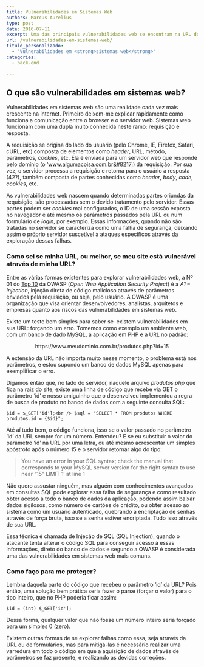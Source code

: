 ```yaml
---
title: Vulnerabilidades em Sistemas Web
authors: Marcus Aurelius
type: post
date: 2016-07-11
excerpt: Uma das principais vulnerabilidades web se encontram na URL do site e nem todos os desenvolvedores têm conhecimento delas
url: /vulnerabilidades-em-sistemas-web/
titulo_personalizado:
  - 'Vulnerabilidades em <strong>sistemas web</strong>'
categories:
  - back-end

---
```

## O que são vulnerabilidades em sistemas web?

Vulnerabilidades em sistemas web são uma realidade cada vez mais crescente na internet. Primeiro deixem-me explicar rapidamente como funciona a comunicação entre o _browser_ e o servidor web. Sistemas web funcionam com uma dupla muito conhecida neste ramo: requisição e resposta.

A requisição se origina do lado do usuário (pelo Chrome, IE, Firefox, Safari, cURL, etc) composta de elementos como _header_, URL, método, parâmetros, _cookies_, etc. Ela é enviada para um servidor web que responde pelo domínio (o &#8216;www.algumacoisa.com.br&#8217;) da requisição. Por sua vez, o servidor processa a requisição e retorna para o usuário a resposta (42?), também composta de partes conhecidas como _header_, _body_, _code_, _cookies_, etc.

As vulnerabilidades web nascem quando determinadas partes oriundas da requisição, são processadas sem o devido tratamento pelo servidor. Essas partes podem ser _cookies_ mal configurados, o ID de uma sessão exposta no navegador e até mesmo os parâmetros passados pela URL ou num formulário de _login_, por exemplo. Essas informações, quando não são tratadas no servidor se caracteriza como uma falha de segurança, deixando assim o próprio servidor suscetível à ataques específicos através da exploração dessas falhas.

### Como sei se minha URL, ou melhor, se meu site está vulnerável através de minha URL?

Entre as várias formas existentes para explorar vulnerabilidades web, a Nº 01 do <a href="https://www.owasp.org/index.php/Top_10_2013-Top_10" target="_blank">Top 10</a> da OWASP (_Open Web Application Security Project_) é a _A1 &#8211; Injection_, injeção direta de código malicioso através de parâmetros enviados pela requisição, ou seja, pelo usuário. A OWASP é uma organização que visa orientar desenvolvedores, analistas, arquitetos e empresas quanto aos riscos das vulnerabilidades em sistemas web.

Existe um teste bem simples para saber se  existem vulnerabilidades em sua URL: forçando um erro. Tomemos como exemplo um ambiente web, com um banco de dado MySQL, a aplicação em PHP e a URL no padrão:

<p style="text-align: center">
  https://www.meudominio.com.br/produtos.php?id=15
</p>

A extensão da URL não importa muito nesse momento, o problema está nos parâmetros, e estou supondo um banco de dados MySQL apenas para exemplificar o erro.

<p class="lang-php">
  Digamos então que, no lado do servidor, naquele arquivo <em>produtos.php</em> que fica na raiz do site, existe uma linha de código que recebe via GET o parâmetro &#8216;id&#8217; e nosso amiguinho que o desenvolveu implementou a regra de busca de produto no banco de dados com a seguinte consulta SQL:
</p>

`$id = $_GET['id'];<br />
$sql = "SELECT * FROM produtos WHERE produtos.id = {$id}";`

Até aí tudo bem, o código funciona, isso se o valor passado no parâmetro &#8216;id&#8217; da URL sempre for um número. Entendeu? E se eu substituir o valor do parâmetro &#8216;id&#8217; na URL por uma letra, ou até mesmo acrescentar um simples apóstrofo após o número 15 e o servidor retornar algo do tipo:

> You have an error in your SQL syntax; check the manual that corresponds to your MySQL server version for the right syntax to use near &#8220;15&#8221; LIMIT 1&#8242; at line 1

Não quero assustar ninguém, mas alguém com conhecimentos avançados em consultas SQL pode explorar essa falha de segurança e como resultado obter acesso a todo o banco de dados da aplicação, podendo assim baixar dados sigilosos, como número de cartões de crédito, ou obter acesso ao sistema como um usuário autenticado, quebrando a encriptação de senhas através de força bruta, isso se a senha estiver encriptada. Tudo isso através de sua URL.

Essa técnica é chamada de Injeção de SQL (SQL Injection), quando o atacante tenta alterar o código SQL para conseguir acesso à essas informações, direto do banco de dados e segundo a OWASP é considerada uma das vulnerabilidades em sistemas web mais comuns.

### Como faço para me proteger?

Lembra daquela parte do código que recebeu o parâmetro &#8216;id&#8217; da URL? Pois então, uma solução bem prática seria fazer o parse (forçar o valor) para o tipo inteiro, que no PHP poderia ficar assim:

`$id = (int) $_GET['id'];`

Dessa forma, qualquer valor que não fosse um número inteiro seria forçado para um simples 0 (zero).

Existem outras formas de se explorar falhas como essa, seja através da URL ou de formulários, mas para mitigá-las é necessário realizar uma varredura em todo o código em que a aquisição de dados através de parâmetros se faz presente, e realizando as devidas correções.